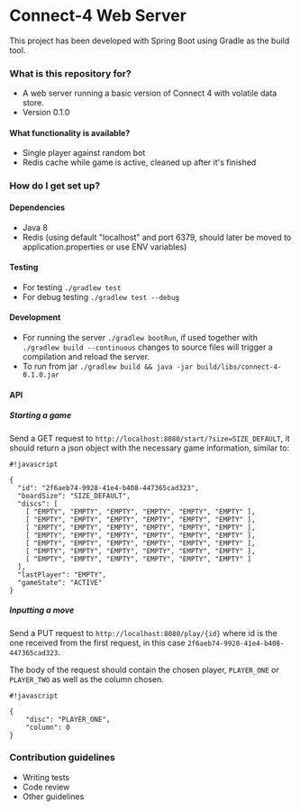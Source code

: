 # Connect-4 Web Server #

This project has been developed with Spring Boot using Gradle as the build tool.

### What is this repository for? ###

* A web server running a basic version of Connect 4 with volatile data store.
* Version 0.1.0

#### What functionality is available? ####

* Single player against random bot
* Redis cache while game is active, cleaned up after it's finished

### How do I get set up? ###

#### Dependencies ####
* Java 8
* Redis (using default "localhost" and port 6379, should later be moved to application.properties or use ENV variables)

#### Testing ####

* For testing `./gradlew test`
* For debug testing `./gradlew test --debug`

#### Development ####

* For running the server `./gradlew bootRun`, if used together with `./gradlew build --continuous` changes to source files will trigger a compilation and reload the server.
* To run from jar `./gradlew build && java -jar build/libs/connect-4-0.1.0.jar`

#### API ####

##### Starting a game #####

Send a GET request to `http://localhost:8080/start/?size=SIZE_DEFAULT`, it should return a json object with the necessary game information, similar to:

```
#!javascript

{
  "id": "2f6aeb74-9928-41e4-b408-447365cad323",
  "boardSize": "SIZE_DEFAULT",
  "discs": [
    [ "EMPTY", "EMPTY", "EMPTY", "EMPTY", "EMPTY", "EMPTY" ],
    [ "EMPTY", "EMPTY", "EMPTY", "EMPTY", "EMPTY", "EMPTY" ],
    [ "EMPTY", "EMPTY", "EMPTY", "EMPTY", "EMPTY", "EMPTY" ],
    [ "EMPTY", "EMPTY", "EMPTY", "EMPTY", "EMPTY", "EMPTY" ],
    [ "EMPTY", "EMPTY", "EMPTY", "EMPTY", "EMPTY", "EMPTY" ],
    [ "EMPTY", "EMPTY", "EMPTY", "EMPTY", "EMPTY", "EMPTY" ],
    [ "EMPTY", "EMPTY", "EMPTY", "EMPTY", "EMPTY", "EMPTY" ]
  ],
  "lastPlayer": "EMPTY",
  "gameState": "ACTIVE"
}
```

##### Inputting a move #####

Send a PUT request to `http://localhost:8080/play/{id}` where id is the one received from the first request, in this case `2f6aeb74-9928-41e4-b408-447365cad323`.

The body of the request should contain the chosen player, `PLAYER_ONE` or `PLAYER_TWO` as well as the column chosen.


```
#!javascript

{
    "disc": "PLAYER_ONE",
    "column": 0
}
```


### Contribution guidelines ###

* Writing tests
* Code review
* Other guidelines